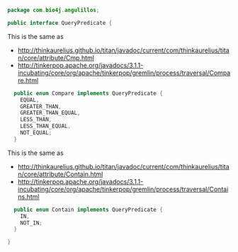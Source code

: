 
```java
package com.bio4j.angulillos;

public interface QueryPredicate {
```

This is the same as
- http://thinkaurelius.github.io/titan/javadoc/current/com/thinkaurelius/titan/core/attribute/Cmp.html
- http://tinkerpop.apache.org/javadocs/3.1.1-incubating/core/org/apache/tinkerpop/gremlin/process/traversal/Compare.html


```java
  public enum Compare implements QueryPredicate {
    EQUAL,
    GREATER_THAN,
    GREATER_THAN_EQUAL,
    LESS_THAN,
    LESS_THAN_EQUAL,
    NOT_EQUAL;
  }
```

This is the same as
- http://thinkaurelius.github.io/titan/javadoc/current/com/thinkaurelius/titan/core/attribute/Contain.html
- http://tinkerpop.apache.org/javadocs/3.1.1-incubating/core/org/apache/tinkerpop/gremlin/process/traversal/Contains.html


```java
  public enum Contain implements QueryPredicate {
    IN,
    NOT_IN;
  }

}

```




[test/java/com/bio4j/angulillos/Twitter.java]: ../../../../../test/java/com/bio4j/angulillos/Twitter.java.md
[test/java/com/bio4j/angulillos/TwitterGraphTestSuite.java]: ../../../../../test/java/com/bio4j/angulillos/TwitterGraphTestSuite.java.md
[main/java/com/bio4j/angulillos/Arity.java]: Arity.java.md
[main/java/com/bio4j/angulillos/UntypedGraphSchema.java]: UntypedGraphSchema.java.md
[main/java/com/bio4j/angulillos/AnyElementType.java]: AnyElementType.java.md
[main/java/com/bio4j/angulillos/UntypedGraph.java]: UntypedGraph.java.md
[main/java/com/bio4j/angulillos/TypedEdgeIndex.java]: TypedEdgeIndex.java.md
[main/java/com/bio4j/angulillos/Labeled.java]: Labeled.java.md
[main/java/com/bio4j/angulillos/TypedVertexIndex.java]: TypedVertexIndex.java.md
[main/java/com/bio4j/angulillos/conversions.java]: conversions.java.md
[main/java/com/bio4j/angulillos/TypedVertexQuery.java]: TypedVertexQuery.java.md
[main/java/com/bio4j/angulillos/QueryPredicate.java]: QueryPredicate.java.md
[main/java/com/bio4j/angulillos/AnyEdgeType.java]: AnyEdgeType.java.md
[main/java/com/bio4j/angulillos/TypedGraph.java]: TypedGraph.java.md
[main/java/com/bio4j/angulillos/AnyProperty.java]: AnyProperty.java.md
[main/java/com/bio4j/angulillos/AnyVertexType.java]: AnyVertexType.java.md
[main/java/com/bio4j/angulillos/TypedElementIndex.java]: TypedElementIndex.java.md